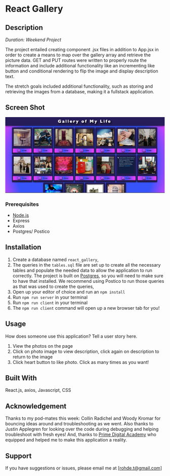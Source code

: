 
# React Gallery

## Description

_Duration: Weekend Project_

The project entailed creating component .jsx files in addition to App.jsx in order to create a means to map over the gallery array and retrieve the picture data. GET and PUT routes were written to properly route the information and include additional functionality like an incrementing like button and conditional rendering to flip the image and display description text. 

The stretch goals included additional functionality, such as storing and retrieving the images from a database, making it a fullstack application.



## Screen Shot

![gallery page](images/react-weekend-project.png)

### Prerequisites

- [Node.js](https://nodejs.org/en/)
- Express
- Axios
- Postgres/ Postico


## Installation


1. Create a database named `react_gallery`,
2. The queries in the `tables.sql` file are set up to create all the necessary tables and populate the needed data to allow the application to run correctly. The project is built on [Postgres](https://www.postgresql.org/download/), so you will need to make sure to have that installed. We recommend using Postico to run those queries as that was used to create the queries, 
3. Open up your editor of choice and run an `npm install`
4. Run `npm run server` in your terminal
5. Run `npm run client` in your terminal
6. The `npm run client` command will open up a new browser tab for you!


## Usage
How does someone use this application? Tell a user story here.

1. View the photos on the page
2. Click on photo image to view description, click again on description to return to the image
3. Click heart button to like photo. Click as many times as you want!


## Built With

React.js, axios, Javascript, CSS


## Acknowledgement
Thanks to my pod-mates this week: Collin Radichel and Woody Kromar for bouncing ideas around and troubleshooting as we went. Also thanks to Justin Applegren for looking over the code during debugging and helping troubleshoot with fresh eyes!
And, thanks to [Prime Digital Academy](https://www.primeacademy.io) who equipped and helped me to make this application a reality.

## Support
If you have suggestions or issues, please email me at [rohde.t@gmail.com]
